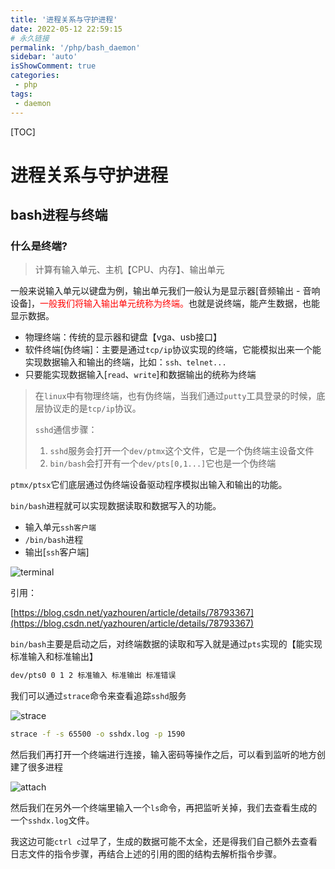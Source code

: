 ```yaml
---
title: '进程关系与守护进程'
date: 2022-05-12 22:59:15
# 永久链接
permalink: '/php/bash_daemon'
sidebar: 'auto'
isShowComment: true
categories:
 - php
tags:
 - daemon
---
```




[TOC]

# 进程关系与守护进程



## bash进程与终端

### 什么是终端?

>   计算有输入单元、主机【CPU、内存】、输出单元

一般来说输入单元以键盘为例，输出单元我们一般认为是显示器[音频输出 - 音响设备]，<span style="color: red;">一般我们将输入输出单元统称为终端。</span>也就是说终端，能产生数据，也能显示数据。



-   物理终端：传统的显示器和键盘【vga、usb接口】
-   软件终端[伪终端]：主要是通过`tcp/ip`协议实现的终端，它能模拟出来一个能实现数据输入和输出的终端，比如：`ssh、telnet...`
-   只要能实现数据输入[`read`、`write`]和数据输出的统称为终端



>   在`linux`中有物理终端，也有伪终端，当我们通过`putty`工具登录的时候，底层协议走的是`tcp/ip`协议。
>
>   `sshd`通信步骤：
>
>   1.   `sshd`服务会打开一个`dev/ptmx`这个文件，它是一个伪终端主设备文件
>   2.   `bin/bash`会打开有一个`dev/pts[0,1...]`它也是一个伪终端

`ptmx/ptsx`它们底层通过伪终端设备驱动程序模拟出输入和输出的功能。



`bin/bash`进程就可以实现数据读取和数据写入的功能。

-   输入单元`ssh客户端`
-   `/bin/bash`进程
-   输出[`ssh`客户端]



![terminal](https://xingqiu-tuchuang-1256524210.cos.ap-shanghai.myqcloud.com/4021/20171213082308503)



引用：

[https://blog.csdn.net/yazhouren/article/details/78793367](https://blog.csdn.net/yazhouren/article/details/78793367)





`bin/bash`主要是启动之后，对终端数据的读取和写入就是通过`pts`实现的【能实现标准输入和标准输出】

```bash
dev/pts0 0 1 2 标准输入 标准输出 标准错误
```



我们可以通过`strace`命令来查看追踪`sshd`服务

![strace](https://xingqiu-tuchuang-1256524210.cos.ap-shanghai.myqcloud.com/4021/20220512231918.png)

```bash
strace -f -s 65500 -o sshdx.log -p 1590
```

然后我们再打开一个终端进行连接，输入密码等操作之后，可以看到监听的地方创建了很多进程

![`attach`](https://xingqiu-tuchuang-1256524210.cos.ap-shanghai.myqcloud.com/4021/20220512232056.png)

然后我们在另外一个终端里输入一个`ls`命令，再把监听关掉，我们去查看生成的一个`sshdx.log`文件。

我这边可能`ctrl c`过早了，生成的数据可能不太全，还是得我们自己额外去查看日志文件的指令步骤，再结合上述的引用的图的结构去解析指令步骤。
